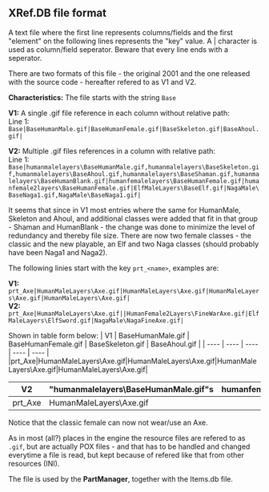 ## XRef.DB file format

A text file where the first line represents columns/fields and the first "element" on the following lines represents the "key" value. A | character is used as column/field seperator. Beware that every line ends with a seperator. 

There are two formats of this file - the original 2001 and the one released with the source code - hereafter refered to as V1 and V2.

**Characteristics:** The file starts with the string `Base`

**V1:** A single .gif file reference in each column without relative path:  
Line 1: `Base|BaseHumanMale.gif|BaseHumanFemale.gif|BaseSkeleton.gif|BaseAhoul.gif|`

**V2:** Multiple .gif files references in a column with relative path:  
Line 1: `Base|humanmalelayers\BaseHumanMale.gif,humanmalelayers\BaseSkeleton.gif,humanmalelayers\BaseAhoul.gif,humanmalelayers\BaseShaman.gif,humanmalelayers\BaseHumanBlank.gif|humanfemalelayers\BaseHumanFemale.gif|humanfemale2layers\BaseHumanFemale.gif|ElfMaleLayers\BaseElf.gif|NagaMale\BaseNaga1.gif,NagaMale\BaseNaga1.gif|`  

It seems that since in V1 most entries where the same for HumanMale, Skeleton and Ahoul, and additional classes were added that fit in that group - Shaman and HumanBlank - the change was done to minimize the level of redundancy and thereby file size. There are now two female classes - the classic and the new playable, an Elf and two Naga classes (should probably have been Naga1 and Naga2).  

The following linies start with the key `prt_<name>`, examples are:  

**V1:** `prt_Axe|HumanMaleLayers\Axe.gif|HumanMaleLayers\Axe.gif|HumanMaleLayers\Axe.gif|HumanMaleLayers\Axe.gif|`  
**V2:** `prt_Axe|HumanMaleLayers\Axe.gif||HumanFemale2Layers\FineWarAxe.gif|ElfMaleLayers\ElfSword.gif|NagaMale\NagaFineAxe.gif|`  

Shown in table form below:
| V1 | BaseHumanMale.gif | BaseHumanFemale.gif | BaseSkeleton.gif | BaseAhoul.gif |
| ---- | ---- | ---- | ---- | ---- |
|prt_Axe|HumanMaleLayers\Axe.gif|HumanMaleLayers\Axe.gif|HumanMaleLayers\Axe.gif|HumanMaleLayers\Axe.gif|

| V2 | "humanmalelayers\BaseHumanMale.gif"s | humanfemalelayers\BaseHumanFemale.gif | humanfemale2layers\BaseHumanFemale.gif | ElfMaleLayers\BaseElf.gif | NagaMale\BaseNaga1.gif,NagaMale\BaseNaga1.gif |  
| ---- | ---- | ---- | ---- | ---- | ---- |
|prt_Axe|HumanMaleLayers\Axe.gif||HumanFemale2Layers\FineWarAxe.gif|ElfMaleLayers\ElfSword.gif|NagaMale\NagaFineAxe.gif|
  
Notice that the classic female can now not wear/use an Axe.

As in most (all?) places in the engine the resource files are refered to as `.gif`, but are actually POX files - and that has to be handled and changed everytime a file is read, but kept because of refered like that from other resources (INI).

The file is used by the **PartManager**, together with the Items.db file.


